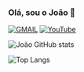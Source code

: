 ### Olá, sou o João 🙋

[![GMAIL](https://img.shields.io/badge/Gmail-D14836?style=for-the-badge&logo=gmail&logoColor=white)](https://mail.google.com/mail/?view=cm&fs=1&to=joaogustavotrog@gmail.com)
[![YouTube](https://img.shields.io/badge/YouTube-FF0000?style=for-the-badge&logo=youtube&logoColor=white)](https://youtube.com/@jaomdz)

![João GitHub stats](https://github-readme-stats.vercel.app/api?username=joaotrog1&show_icons=true&theme=radical)

![Top Langs](https://github-readme-stats.vercel.app/api/top-langs/?username=anuraghazra&hide_progress=true)

<br/>
